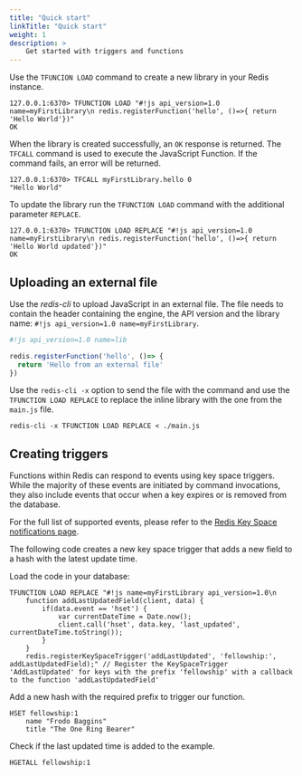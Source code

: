```yaml
---
title: "Quick start"
linkTitle: "Quick start"
weight: 1
description: >
    Get started with triggers and functions
---
```


Use the `TFUNCION LOAD` command to create a new library in your Redis instance.

```Shell
127.0.0.1:6370> TFUNCTION LOAD "#!js api_version=1.0 name=myFirstLibrary\n redis.registerFunction('hello', ()=>{ return 'Hello World'})"
OK
```

When the library is created successfully, an `OK` response is returned.
The `TFCALL` command is used to execute the JavaScript Function. If the command fails, an error will be returned.

```Shell
127.0.0.1:6370> TFCALL myFirstLibrary.hello 0
"Hello World"
```

To update the library run the `TFUNCTION LOAD` command with the additional parameter `REPLACE`.

```Shell
127.0.0.1:6370> TFUNCTION LOAD REPLACE "#!js api_version=1.0 name=myFirstLibrary\n redis.registerFunction('hello', ()=>{ return 'Hello World updated'})"
OK
```

## Uploading an external file

Use the *redis-cli* to upload JavaScript in an external file. The file needs to contain the header containing the engine, the API version and the library name: `#!js api_version=1.0 name=myFirstLibrary`.

```JavaScript
#!js api_version=1.0 name=lib

redis.registerFunction('hello', ()=> {
  return 'Hello from an external file'
})
```

Use the `redis-cli -x` option to send the file with the command and use the `TFUNCTION LOAD REPLACE` to replace the inline library with the one from the `main.js` file.

```Shell
redis-cli -x TFUNCTION LOAD REPLACE < ./main.js
```

## Creating triggers

Functions within Redis can respond to events using key space triggers. While the majority of these events are initiated by command invocations, they also include events that occur when a key expires or is removed from the database.

For the full list of supported events, please refer to the [Redis Key Space notifications page](https://redis.io/docs/manual/keyspace-notifications/#events-generated-by-different-commands/?utm_source=redis\&utm_medium=app\&utm_campaign=redisinsight_triggers_and_functions_guide).

The following code creates a new key space trigger that adds a new field to a hash with the latest update time. 

Load the code in your database:

```redis Load keyspace example
TFUNCTION LOAD REPLACE "#!js name=myFirstLibrary api_version=1.0\n 
    function addLastUpdatedField(client, data) {
        if(data.event == 'hset') {
            var currentDateTime = Date.now();
            client.call('hset', data.key, 'last_updated', currentDateTime.toString());
        }
    } 
    redis.registerKeySpaceTrigger('addLastUpdated', 'fellowship:', addLastUpdatedField);" // Register the KeySpaceTrigger 'AddLastUpdated' for keys with the prefix 'fellowship' with a callback to the function 'addLastUpdatedField'
```

Add a new hash with the required prefix to trigger our function.

```redis Set an example
HSET fellowship:1 
    name "Frodo Baggins" 
    title "The One Ring Bearer"
```

Check if the last updated time is added to the example.

```redis View result
HGETALL fellowship:1
```
